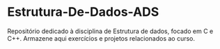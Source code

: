 # Estrutura-De-Dados-ADS
Repositório dedicado à disciplina de Estrutura de dados, focado em C e C++. Armazene aqui exercícios e projetos relacionados ao curso.
